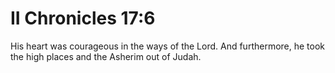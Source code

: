 # II Chronicles 17:6

His heart was courageous in the ways of the Lord. And furthermore, he took the high places and the Asherim out of Judah.
